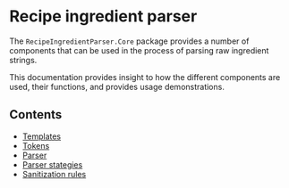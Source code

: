 # Recipe ingredient parser

The `RecipeIngredientParser.Core` package provides a number of components that can be used in the process
of parsing raw ingredient strings. 

This documentation provides insight to how the different components are used, 
their functions, and provides usage demonstrations.

## Contents

- [Templates](./templates.md)
- [Tokens](./tokens.md)
- [Parser](./parser.md)
- [Parser stategies](./parser-strategies.md)
- [Sanitization rules](./sanitization-rules.md)